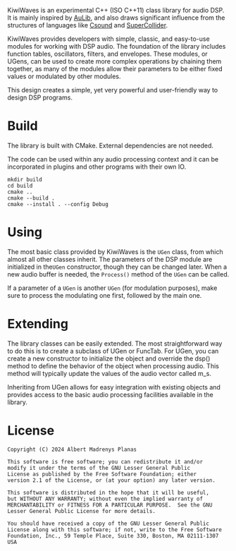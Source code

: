 KiwiWaves is an experimental C++ (ISO C++11) class library for audio DSP. It is
mainly inspired by [AuLib](http://github.com/AuLib/AuLib), and also draws
significant influence from the structures of languages like [Csound](https://csound.com/)
and [SuperCollider](https://supercollider.github.io/).

KiwiWaves provides developers with simple, classic, and easy-to-use modules
for working with DSP audio. The foundation of the library includes function
tables, oscillators, filters, and envelopes. These modules, or UGens, can be
used to create more complex operations by chaining them together, as many of
the modules allow their parameters to be either fixed values or modulated by
other modules.

This design creates a simple, yet very powerful and user-friendly way to design
DSP programs.

Build
===========================================

The library is built with CMake. External dependencies are not needed.

The code can be used within any audio processing context and it can
be incorporated in plugins and other programs with their own IO.

``` 
mkdir build
cd build
cmake ..
cmake --build .
cmake --install . --config Debug
```

Using
=====================================

The most basic class provided by KiwiWaves is the `UGen` class, from which
almost all other classes inherit. The parameters of the DSP module are
initialized in the`UGen` constructor, though they can be changed later.
When a new audio buffer is needed, the `Process()` method
of the `UGen` can be called.

If a parameter of a `UGen` is another `UGen` (for modulation purposes),
make sure to process the modulating one first, followed by the main one.
 
Extending
============================
	
The library classes can be easily extended. The most straightforward way to do
this is to create a subclass of UGen or FuncTab. For UGen, you can create a
new constructor to initialize the object and override the dsp() method to
define the behavior of the object when processing audio. This method will
typically update the values of the audio vector called m_s.

Inheriting from UGen allows for easy integration with existing objects and
provides access to the basic audio processing facilities available in the library.
 
License
=====================

	Copyright (C) 2024 Albert Madrenys Planas

	This software is free software; you can redistribute it and/or
	modify it under the terms of the GNU Lesser General Public
	License as published by the Free Software Foundation; either
	version 2.1 of the License, or (at your option) any later version.

	This software is distributed in the hope that it will be useful,
	but WITHOUT ANY WARRANTY; without even the implied warranty of
	MERCHANTABILITY or FITNESS FOR A PARTICULAR PURPOSE.  See the GNU
	Lesser General Public License for more details.

	You should have received a copy of the GNU Lesser General Public
	License along with this software; if not, write to the Free Software
	Foundation, Inc., 59 Temple Place, Suite 330, Boston, MA 02111-1307 USA
